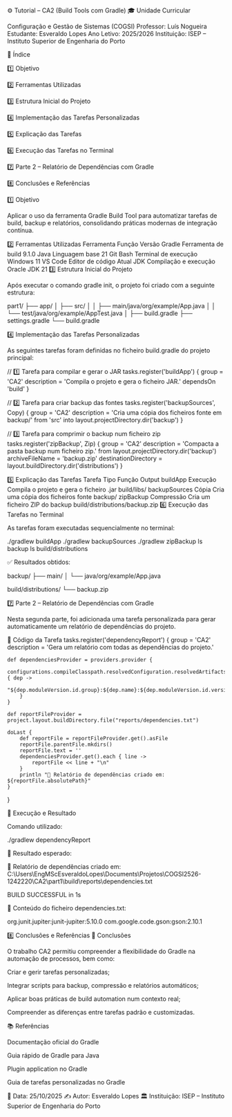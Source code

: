 ⚙️ Tutorial – CA2 (Build Tools com Gradle)
🎓 Unidade Curricular

Configuração e Gestão de Sistemas (COGSI)
Professor: Luís Nogueira
Estudante: Esveraldo Lopes
Ano Letivo: 2025/2026
Instituição: ISEP – Instituto Superior de Engenharia do Porto

🧭 Índice

1️⃣ Objetivo

2️⃣ Ferramentas Utilizadas

3️⃣ Estrutura Inicial do Projeto

4️⃣ Implementação das Tarefas Personalizadas

5️⃣ Explicação das Tarefas

6️⃣ Execução das Tarefas no Terminal

7️⃣ Parte 2 – Relatório de Dependências com Gradle

8️⃣ Conclusões e Referências

1️⃣ Objetivo

Aplicar o uso da ferramenta Gradle Build Tool para automatizar tarefas de build, backup e relatórios, consolidando práticas modernas de integração contínua.

2️⃣ Ferramentas Utilizadas
Ferramenta	Função	Versão
Gradle	Ferramenta de build	9.1.0
Java	Linguagem base	21
Git Bash	Terminal de execução	Windows 11
VS Code	Editor de código	Atual
JDK	Compilação e execução	Oracle JDK 21
3️⃣ Estrutura Inicial do Projeto

Após executar o comando gradle init, o projeto foi criado com a seguinte estrutura:

part1/
├── app/
│   ├── src/
│   │   ├── main/java/org/example/App.java
│   │   └── test/java/org/example/AppTest.java
│   ├── build.gradle
├── settings.gradle
└── build.gradle

4️⃣ Implementação das Tarefas Personalizadas

As seguintes tarefas foram definidas no ficheiro build.gradle do projeto principal:

// 1️⃣ Tarefa para compilar e gerar o JAR
tasks.register('buildApp') {
    group = 'CA2'
    description = 'Compila o projeto e gera o ficheiro JAR.'
    dependsOn 'build'
}

// 2️⃣ Tarefa para criar backup das fontes
tasks.register('backupSources', Copy) {
    group = 'CA2'
    description = 'Cria uma cópia dos ficheiros fonte em backup/'
    from 'src'
    into layout.projectDirectory.dir('backup')
}

// 3️⃣ Tarefa para comprimir o backup num ficheiro zip
tasks.register('zipBackup', Zip) {
    group = 'CA2'
    description = 'Compacta a pasta backup num ficheiro zip.'
    from layout.projectDirectory.dir('backup')
    archiveFileName = 'backup.zip'
    destinationDirectory = layout.buildDirectory.dir('distributions')
}

5️⃣ Explicação das Tarefas
Tarefa	Tipo	Função	Output
buildApp	Execução	Compila o projeto e gera o ficheiro .jar	build/libs/
backupSources	Cópia	Cria uma cópia dos ficheiros fonte	backup/
zipBackup	Compressão	Cria um ficheiro ZIP do backup	build/distributions/backup.zip
6️⃣ Execução das Tarefas no Terminal

As tarefas foram executadas sequencialmente no terminal:

./gradlew buildApp
./gradlew backupSources
./gradlew zipBackup
ls backup
ls build/distributions


✅ Resultados obtidos:

backup/
├── main/
│   └── java/org/example/App.java

build/distributions/
└── backup.zip

7️⃣ Parte 2 – Relatório de Dependências com Gradle

Nesta segunda parte, foi adicionada uma tarefa personalizada para gerar automaticamente um relatório de dependências do projeto.

📄 Código da Tarefa
tasks.register('dependencyReport') {
    group = 'CA2'
    description = 'Gera um relatório com todas as dependências do projeto.'

    def dependenciesProvider = providers.provider {
        configurations.compileClasspath.resolvedConfiguration.resolvedArtifacts.collect { dep ->
            "${dep.moduleVersion.id.group}:${dep.name}:${dep.moduleVersion.id.version}"
        }
    }

    def reportFileProvider = project.layout.buildDirectory.file("reports/dependencies.txt")

    doLast {
        def reportFile = reportFileProvider.get().asFile
        reportFile.parentFile.mkdirs()
        reportFile.text = ''
        dependenciesProvider.get().each { line ->
            reportFile << line + "\n"
        }
        println "📄 Relatório de dependências criado em: ${reportFile.absolutePath}"
    }
}

🧪 Execução e Resultado

Comando utilizado:

./gradlew dependencyReport


📘 Resultado esperado:

📄 Relatório de dependências criado em:
C:\Users\EngMScEsveraldoLopes\Documents\Projetos\COGSI2526-1242220\CA2\part1\build\reports\dependencies.txt

BUILD SUCCESSFUL in 1s


📂 Conteúdo do ficheiro dependencies.txt:

org.junit.jupiter:junit-jupiter:5.10.0
com.google.code.gson:gson:2.10.1

8️⃣ Conclusões e Referências
🧩 Conclusões

O trabalho CA2 permitiu compreender a flexibilidade do Gradle na automação de processos, bem como:

Criar e gerir tarefas personalizadas;

Integrar scripts para backup, compressão e relatórios automáticos;

Aplicar boas práticas de build automation num contexto real;

Compreender as diferenças entre tarefas padrão e customizadas.

📚 Referências

Documentação oficial do Gradle

Guia rápido de Gradle para Java

Plugin application no Gradle

Guia de tarefas personalizadas no Gradle

📅 Data: 25/10/2025
✍️ Autor: Esveraldo Lopes
🏛️ Instituição: ISEP – Instituto Superior de Engenharia do Porto
